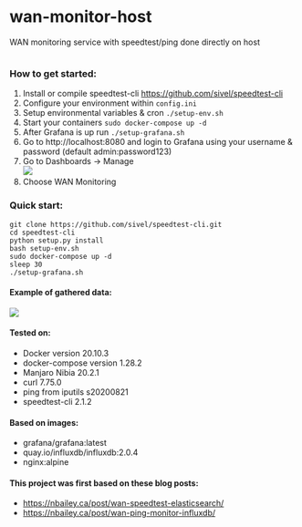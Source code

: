 # wan-monitor-host
WAN monitoring service with speedtest/ping done directly on host 

![]()

### How to get started:
1. Install or compile speedtest-cli https://github.com/sivel/speedtest-cli
1. Configure your environment within `config.ini`
2. Setup environmental variables & cron `./setup-env.sh`
3. Start your containers `sudo docker-compose up -d`
4. After Grafana is up run `./setup-grafana.sh`
5. Go to http://localhost:8080 and login to Grafana using your username & password (default admin:password123)
6. Go to Dashboards -> Manage<br/>
![](https://i.imgur.com/uRt18fP.png)
7. Choose WAN Monitoring

### Quick start:
```
git clone https://github.com/sivel/speedtest-cli.git
cd speedtest-cli
python setup.py install
bash setup-env.sh
sudo docker-compose up -d
sleep 30
./setup-grafana.sh
```


#### Example of gathered data:

![](https://i.imgur.com/fUrOOhe.png)

#### Tested on:
- Docker version 20.10.3
- docker-compose version 1.28.2
- Manjaro Nibia 20.2.1
- curl 7.75.0
- ping from iputils s20200821
- speedtest-cli 2.1.2


#### Based on images:
- grafana/grafana:latest
- quay.io/influxdb/influxdb:2.0.4
- nginx:alpine


#### This project was first based on these blog posts:
- https://nbailey.ca/post/wan-speedtest-elasticsearch/
- https://nbailey.ca/post/wan-ping-monitor-influxdb/
